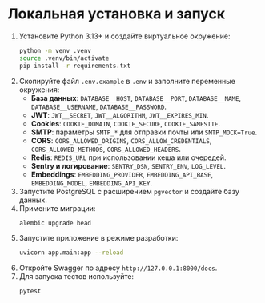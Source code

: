 # Локальная установка и запуск

1. Установите Python 3.13+ и создайте виртуальное окружение:
   ```bash
   python -m venv .venv
   source .venv/bin/activate
   pip install -r requirements.txt
   ```
2. Скопируйте файл `.env.example` в `.env` и заполните переменные окружения:
   - **База данных**: `DATABASE__HOST`, `DATABASE__PORT`, `DATABASE__NAME`, `DATABASE__USERNAME`, `DATABASE__PASSWORD`.
   - **JWT**: `JWT__SECRET`, `JWT__ALGORITHM`, `JWT__EXPIRES_MIN`.
   - **Cookies**: `COOKIE_DOMAIN`, `COOKIE_SECURE`, `COOKIE_SAMESITE`.
   - **SMTP**: параметры `SMTP_*` для отправки почты или `SMTP_MOCK=True`.
   - **CORS**: `CORS_ALLOWED_ORIGINS`, `CORS_ALLOW_CREDENTIALS`, `CORS_ALLOWED_METHODS`, `CORS_ALLOWED_HEADERS`.
   - **Redis**: `REDIS_URL` при использовании кеша или очередей.
   - **Sentry и логирование**: `SENTRY_DSN`, `SENTRY_ENV`, `LOG_LEVEL`.
   - **Embeddings**: `EMBEDDING_PROVIDER`, `EMBEDDING_API_BASE`, `EMBEDDING_MODEL`, `EMBEDDING_API_KEY`.
3. Запустите PostgreSQL с расширением `pgvector` и создайте базу данных.
4. Примените миграции:
   ```bash
   alembic upgrade head
   ```
5. Запустите приложение в режиме разработки:
   ```bash
   uvicorn app.main:app --reload
   ```
6. Откройте Swagger по адресу `http://127.0.0.1:8000/docs`.
7. Для запуска тестов используйте:
   ```bash
   pytest
   ```
